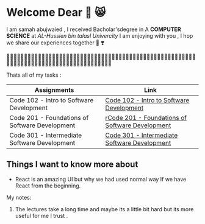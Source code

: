 # Welcome Dear 💙 😸

I am samah abujwaied , I received Bacholar'sdegree in A **COMPUTER SCIENCE** at *AL-Hussien bin talasl Univercity*  I am enjoying with you , I hop we share our experiences together 🤟 ❣️

👩🏻‍💻👩🏻‍💻👩🏻‍💻👩🏻‍💻👩🏻‍💻👩🏻‍💻👩🏻‍💻👩🏻‍💻👩🏻‍💻👩🏻‍💻👩🏻‍💻👩🏻‍💻👩🏻‍💻👩🏻‍💻👩🏻‍💻👩🏻‍💻👩🏻‍💻👩🏻‍💻👩🏻‍💻👩🏻‍💻👩🏻‍💻👩🏻‍💻👩🏻‍💻👩🏻‍💻👩🏻‍💻👩🏻‍💻👩🏻‍💻👩🏻‍💻


Thats all of my tasks :

| Assignments|             Link             |
| -----------|------------------------------|
|  Code 102 - Intro to Software Development  | [Code 102 - Intro to Software Development](READ1.md)       |
|  Code 201 - Foundations of Software Development     | [rCode 201 - Foundations of Software Development](READ2.md)         |
|  Code 301 - Intermediate Software Development     | [Code 301 - Intermediate Software Development](READ3.md)         |




## Things I want to know more about
- React is an amazing UI but why we had used normal way If we have React from the beginning.

My notes:
1. The lectures take a long time and maybe its a little bit hard but its more useful for me I trust .






